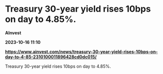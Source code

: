 # Treasury 30-year yield rises 10bps on day to 4.85%.
**AInvest**

**2023-10-16 11:10**

**https://www.ainvest.com/news/treasury-30-year-yield-rises-10bps-on-day-to-4-85-2310100011896428cd0dc015/**

Treasury 30-year yield rises 10bps on day to 4.85%.